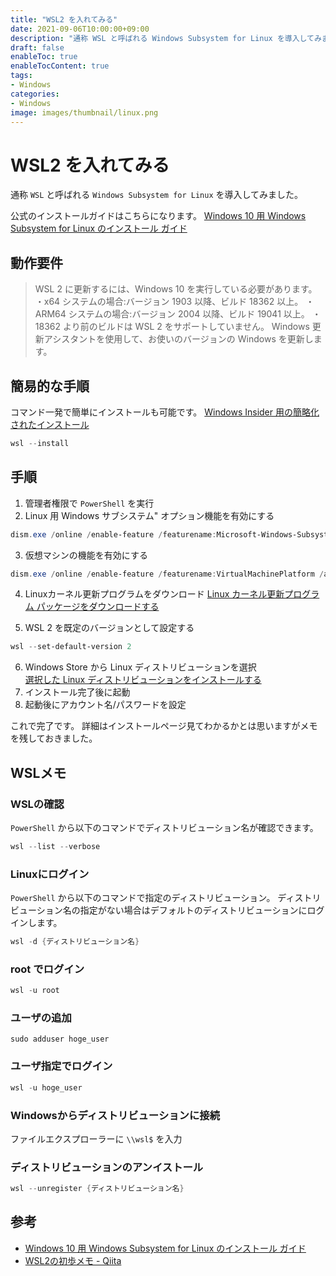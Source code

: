 ```yaml
---
title: "WSL2 を入れてみる"
date: 2021-09-06T10:00:00+09:00
description: "通称 WSL と呼ばれる Windows Subsystem for Linux を導入してみました。"
draft: false
enableToc: true
enableTocContent: true
tags: 
- Windows
categories: 
- Windows
image: images/thumbnail/linux.png
---
```


# WSL2 を入れてみる
通称 `WSL` と呼ばれる `Windows Subsystem for Linux` を導入してみました。

公式のインストールガイドはこちらになります。
<a href="https://docs.microsoft.com/ja-jp/windows/wsl/install-win10" target="_blank" rel="nofollow noopener">Windows 10 用 Windows Subsystem for Linux のインストール ガイド</a>

## 動作要件
> WSL 2 に更新するには、Windows 10 を実行している必要があります。
> ・x64 システムの場合:バージョン 1903 以降、ビルド 18362 以上。
> ・ARM64 システムの場合:バージョン 2004 以降、ビルド 19041 以上。
> ・18362 より前のビルドは WSL 2 をサポートしていません。 Windows 更新アシスタントを使用して、お使いのバージョンの Windows を更新します。

## 簡易的な手順
コマンド一発で簡単にインストールも可能です。
<a href="https://docs.microsoft.com/ja-jp/windows/wsl/install-win10#simplified-installation-for-windows-insiders" target="_blank" rel="nofollow noopener">Windows Insider 用の簡略化されたインストール</a>
``` PowerShell
wsl --install
```

## 手順

1. 管理者権限で `PowerShell` を実行
2. Linux 用 Windows サブシステム" オプション機能を有効にする
``` PowerShell
dism.exe /online /enable-feature /featurename:Microsoft-Windows-Subsystem-Linux /all /norestart
```
3. 仮想マシンの機能を有効にする
``` PowerShell
dism.exe /online /enable-feature /featurename:VirtualMachinePlatform /all /norestart
```
4. Linuxカーネル更新プログラムをダウンロード
<a href="https://docs.microsoft.com/ja-jp/windows/wsl/install-win10#step-4---download-the-linux-kernel-update-package" target="_blank" rel="nofollow noopener">Linux カーネル更新プログラム パッケージをダウンロードする</a>

5. WSL 2 を既定のバージョンとして設定する
``` PowerShell
wsl --set-default-version 2
``` 
6. Windows Store から Linux ディストリビューションを選択<br>  <a href="https://docs.microsoft.com/ja-jp/windows/wsl/install-win10#step-6---install-your-linux-distribution-of-choice" target="_blank" rel="nofollow noopener">選択した Linux ディストリビューションをインストールする</a>
7. インストール完了後に起動
8. 起動後にアカウント名/パスワードを設定

これで完了です。
詳細はインストールページ見てわかるかとは思いますがメモを残しておきました。

## WSLメモ

### WSLの確認
`PowerShell` から以下のコマンドでディストリビューション名が確認できます。

``` PowerShell
wsl --list --verbose
```

### Linuxにログイン
`PowerShell` から以下のコマンドで指定のディストリビューション。
ディストリビューション名の指定がない場合はデフォルトのディストリビューションにログインします。
``` PowerShell
wsl -d {ディストリビューション名}
```

### root でログイン
``` PowerShell
wsl -u root
```

### ユーザの追加
``` wsl
sudo adduser hoge_user
```

### ユーザ指定でログイン
``` PowerShell
wsl -u hoge_user
```

### Windowsからディストリビューションに接続
ファイルエクスプローラーに `\\wsl$` を入力


### ディストリビューションのアンイストール
``` PowerShell
wsl --unregister {ディストリビューション名}
```

## 参考
* <a href="https://docs.microsoft.com/ja-jp/windows/wsl/install-win10" target="_blank" rel="nofollow noopener">Windows 10 用 Windows Subsystem for Linux のインストール ガイド</a>
* <a href="https://qiita.com/rubytomato@github/items/a290ecef2ea86ea8350f#%E6%96%B0%E3%81%97%E3%81%84%E3%83%A6%E3%83%BC%E3%82%B6%E3%83%BC%E3%82%92%E7%99%BB%E9%8C%B2%E3%81%99%E3%82%8B" target="_blank" rel="nofollow noopener">WSL2の初歩メモ - Qiita</a>
